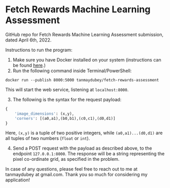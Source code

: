 # Fetch Rewards Machine Learning Assessment
GitHub repo for Fetch Rewards Machine Learning Assessment submission, dated April 6th, 2022.

Instructions to run the program:

1. Make sure you have Docker installed on your system (instructions can be found [here](https://docs.docker.com/get-docker/).)
2. Run the following command inside Terminal/PowerShell:

```commandline
docker run --publish 8000:5000 tanmaydubey/fetch-rewards-assessment
```

This will start the web service, listening at `localhost:8000`.

3. The following is the syntax for the request payload:
```python
{ 
    'image_dimensions': (x,y),
    'corners': [(a0,a1),(b0,b1),(c0,c1),(d0,d1)]
}
```
Here, `(x,y)` is a tuple of two positive integers, while `(a0,a1)...(d0,d1)` are all tuples of two numbers (`float` or `int`).

4. Send a POST request with the payload as described above, to the endpoint `127.0.0.1:8000`. The response will be a string representing the pixel co-ordinate grid, as specified in the problem.

In case of any questions, please feel free to reach out to me at tanmaydubey at gmail.com. Thank you so much for considering my application!
